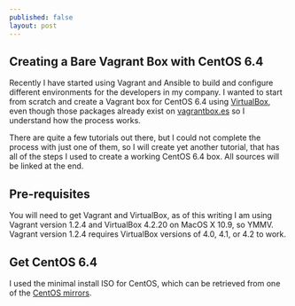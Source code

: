 ```yaml
---
published: false
layout: post
---
```


## Creating a Bare Vagrant Box with CentOS 6.4
Recently I have started using Vagrant and Ansible to build and configure different environments for the developers in my company. I wanted to start from scratch and create a Vagrant box for CentOS 6.4 using [VirtualBox](https://www.virtualbox.org), even though those packages already exist on [vagrantbox.es](http://www.vagrantbox.es/) so I understand how the process works.

There are quite a few tutorials out there, but I could not complete the process with just one of them, so I will create yet another tutorial, that has all of the steps I used to create a working CentOS 6.4 box. All sources will be linked at the end.

## Pre-requisites
You will need to get Vagrant and VirtualBox, as of this writing I am using Vagrant version 1.2.4 and VirtualBox 4.2.20 on MacOS X 10.9, so YMMV. Vagrant version 1.2.4 requires VirtualBox versions of 4.0, 4.1, or 4.2 to work.

## Get CentOS 6.4
I used the minimal install ISO for CentOS, which can be retrieved from one of the [CentOS mirrors](http://www.centos.org/modules/tinycontent/index.php?id=30).
